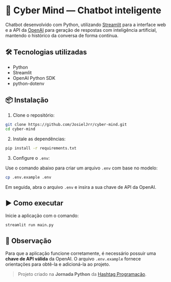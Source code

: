 # 🧠 Cyber Mind — Chatbot inteligente

Chatbot desenvolvido com Python, utilizando [Streamlit](https://streamlit.io/) para a interface web e a API da [OpenAI](https://platform.openai.com/) para geração de respostas com inteligência artificial, mantendo o histórico da conversa de forma contínua.

## 🛠️ Tecnologias utilizadas

- Python
- Streamlit
- OpenAI Python SDK
- python-dotenv

## 📦 Instalação

1. Clone o repositório:

```bash
git clone https://github.com/JosielJrr/cyber-mind.git
cd cyber-mind
```

2. Instale as dependências:

```bash
pip install -r requirements.txt
```

3. Configure o `.env`:

Use o comando abaixo para criar um arquivo `.env` com base no modelo:

```bash
cp .env.example .env
```

Em seguida, abra o arquivo `.env` e insira a sua chave de API da OpenAI.

## ▶️ Como executar

Inicie a aplicação com o comando:

```bash
streamlit run main.py
```

## 📌 Observação

Para que a aplicação funcione corretamente, é necessário possuir uma **chave de API válida** da OpenAI. O arquivo `.env.example` fornece orientações para obtê-la e adicioná-la ao projeto.

> Projeto criado na **Jornada Python** da [Hashtag Programação](https://www.youtube.com/@HashtagProgramacao).
